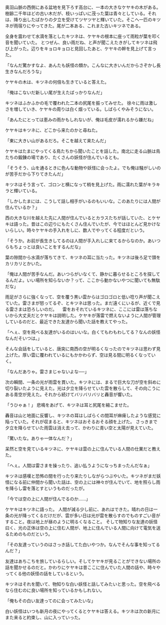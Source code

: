 奥羽山脈の西側にある盆地を見下ろす高台に、一本の大きなケヤキの木がある。樹齢二千年ほどの古い木だが、枝いっぱいに茂った葉は青々としている。それは、降り出したばかりの夕立を受けてツヤツヤと輝いていた。そこへ一匹のキツネが雨宿りにやってきた。尾が二本ある、これまた古いキツネである。

全身を震わせて水滴を落としたキツネは、ケヤキの根本に座って雨粒が葉を叩く音を聞いていた。
とつぜん、良い雨だね、と声が聞こえたきがしてキツネは飛び上がった。辺りをキョロキョロと見回したあと、ケヤキの幹を見上げて言った。

「なんだ驚かすなよ、あんたも妖怪の類か。こんなに大きいんだからさぞかし長生きなんだろうな」

ケヤキの木は、キツネの何倍も生きていると答えた。

「俺はこないだ新しい尾が生えたばっかりなんだ」

キツネはふかふかの毛で覆われた二本の尻尾を振ってみせた。
徐々に雨は激しさを増していき、ケヤキの周りは白く烟っている。しばらくやみそうにない。

「あんたにとっては恵みの雨かもしれないが、俺は毛皮が濡れるから嫌だね」

ケヤキはキツネに、どこから来たのかと尋ねた。

「東に大きい山があるだろ。そこを越えて来たんだ」

ケヤキはたまにやってくる鳥たちから聞いたことを話した。南北に走る山脈は鳥たちの鍛錬の場であり、たくさんの妖怪が住んでいるとも。

「そうそう、山を通るときに色んな動物や妖怪に会ったよ。でも俺は騒がしいのが苦手だから下りてきたんだ」

キツネはそう言って、ゴロンと横になって梢を見上げた。雨に濡れた葉がキラキラと輝いている。

「しかしたまには、こうして話し相手がいるのもいいな。このあたりには人間が住んでいるか？」

西の大きな川を越えた先に人間が住んでいるとカラスたちが話していた、とケヤキは語った。昔はこの辺りにもたくさん住んでいたが、今ではほとんど見かけないらしい。時々ケヤキの手入れをしに、数人でやってくる程度だという。

「そうか。お前が長生きしてるのは人間が手入れしに来てるからなのか。あいつらもちょっとは良いことをするんだな」

葉の隙間から水滴が落ちてきて、キツネの耳に当たった。キツネは後ろ足で頭をカリカリとかいた。

「俺は人間が苦手なんだ。あいつらがいなくて、静かに暮らせるところを探してるんだよ。いい場所を知らないか？って、ここから動かないやつに聞いても無駄だな」

雨足がさらに強くなって、空を覆う黒い雲からはゴロゴロと低い唸り声が聞こえていた。雷さまが怒ってるぞ、とキツネは思った。まだ遠くにいるが、近くで見る雷さまは恐ろしいのだ。
　雷をおそれているキツネに、ここには雷は落ちないから大丈夫だとケヤキは説明した。ケヤキが落雷で燃えないように人間が管理しているのだと、最近できた友達から聞いた話を教えてやった。

「へぇ、空を飛べる友達がいるのはいいな。白くてもわもわしてる？なんの妖怪なんだそいつは。」

そんな会話をしていると、唐突に南西の空が明るくなったのでキツネは思わず見上げた。厚い雲に覆われているにもかかわらず、空は見る間に明るくなっていく。

「なんだありゃ。雷さまじゃないよな──」

次の瞬間、一条の光が雨雲を貫いた。キツネには、まるで巨大な刀が空を斜めに切り裂いたように見えた。光は夕立を降らせていた雲を散らして、その向こうにある青空が見えた。それから続けてバリバリバリと轟音が響いた。

「うひゃぁ！」
悲鳴をあげて、キツネは耳と尻尾を縮こませた。

轟音は山と地面に反響し、キツネの耳はしばらくの間耳が麻痺したような感覚に陥っていた。それが収まると、キツネはおそるおそる顔を上げた。
さっきまで夕立を降らせていた雨雲は消え去って、かわりに青い空と太陽が見えていた。

「驚いたな。ありゃ一体なんだ？」

呆然と空を見ているキツネに、ケヤキは雲の上に住んでいる人間の仕業だと教えた。

「へぇ。人間は雷さまを操ったり、追い払うようになっちまったんだなぁ」

キツネは感嘆と恐怖の間を行ったり来たりしながらつぶやいた。キツネがまだ妖怪になる前に仲間から聞いた話は、空の上には神々が住んでいて、地を照らし雨を降らし雷を落とすというものだったが。

「今では空の上に人間が住んでるのか……」

ケヤキはキツネに語った。
人間が減る少し前に、あれはできた。晴れの日は一条の光が降ってくるだけだが、雲が多い日は光が雲を散らすのでものすごい音がすること。夜は地上が昼のように明るくなること。
そして物知りな友達の妖怪曰く、光の正体は空の上に住む人間が、地上に住んでいる人間に向けて電気を送るためのものだという。

「その友達っていうのはさっき話してた白いやつか。なんでそんな事を知ってるんだ？」

友達はあちこちを旅しているらしい。そしてケヤキが見ることができない場所の話を聞かせるのだと。かわりにケヤキは昔ここに住んでいた人間の話や、時々やってくる他の妖怪の話をしているという。

キツネはそれを聞いて、物知りな白い妖怪と話してみたいと思った。空を飛べるなら住むのに良い場所を知っているかもしれない。

「俺もその白い友達ってのに会ってみたいな」

白い妖怪はいつも新月の夜にやってくるとケヤキは答える。キツネは次の新月にまた来ると約束し、山に入っていった。

